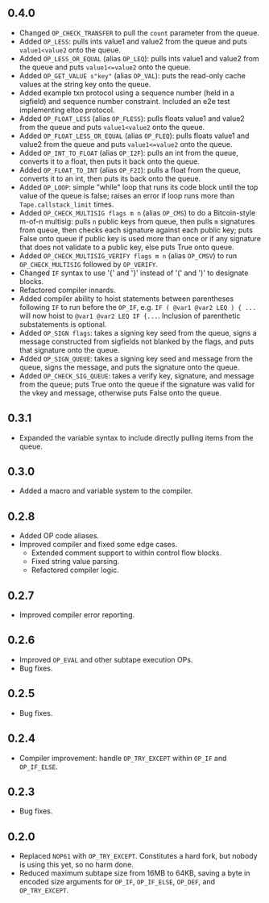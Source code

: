 ## 0.4.0

- Changed `OP_CHECK_TRANSFER` to pull the `count` parameter from the queue.
- Added `OP_LESS`: pulls ints value1 and value2 from the queue and puts
`value1<value2` onto the queue.
- Added `OP_LESS_OR_EQUAL` (alias `OP_LEQ`): pulls ints value1 and value2 from
the queue and puts `value1<=value2` onto the queue.
- Added `OP_GET_VALUE s"key"` (alias `OP_VAL`): puts the read-only cache values
at the string key onto the queue.
- Added example txn protocol using a sequence number (held in a sigfield) and
sequence number constraint. Included an e2e test implementing eltoo protocol.
- Added `OP_FLOAT_LESS` (alias `OP_FLESS`): pulls floats value1 and value2 from
the queue and puts `value1<value2` onto the queue.
- Added `OP_FLOAT_LESS_OR_EQUAL` (alias `OP_FLEQ`): pulls floats value1 and
value2 from the queue and puts `value1<=value2` onto the queue.
- Added `OP_INT_TO_FLOAT` (alias `OP_I2F`): pulls an int from the queue,
converts it to a float, then puts it back onto the queue.
- Added `OP_FLOAT_TO_INT` (alias `OP_F2I`): pulls a float from the queue,
converts it to an int, then puts its back onto the queue.
- Added `OP_LOOP`: simple "while" loop that runs its code block until the top
value of the queue is false; raises an error if loop runs more than
`Tape.callstack_limit` times.
- Added `OP_CHECK_MULTISIG flags m n` (alias `OP_CMS`) to do a Bitcoin-style
m-of-n multisig: pulls `n` public keys from queue, then pulls `m` signatures
from queue, then checks each signature against each public key; puts False onto
queue if public key is used more than once or if any signature that does not
validate to a public key, else puts True onto queue.
- Added `OP_CHECK_MULTISIG_VERIFY flags m n` (alias `OP_CMSV`) to run
`OP_CHECK_MULTISIG` followed by `OP_VERIFY`.
- Changed `IF` syntax to use '{' and '}' instead of '(' and ')' to designate
blocks.
- Refactored compiler innards.
- Added compiler ability to hoist statements between parentheses following `IF`
to run before the `OP_IF`, e.g. `IF ( @var1 @var2 LEQ ) { ...` will now hoist
to `@var1 @var2 LEQ IF {...`. Inclusion of parenthetic substatements is
optional.
- Added `OP_SIGN flags`: takes a signing key seed from the queue, signs a
message constructed from sigfields not blanked by the flags, and puts that
signature onto the queue.
- Added `OP_SIGN_QUEUE`: takes a signing key seed and message from the queue,
signs the message, and puts the signature onto the queue.
- Added `OP_CHECK_SIG_QUEUE`: takes a verify key, signature, and message from
the queue; puts True onto the queue if the signature was valid for the vkey and
message, otherwise puts False onto the queue.

## 0.3.1

- Expanded the variable syntax to include directly pulling items from the queue.

## 0.3.0

- Added a macro and variable system to the compiler.

## 0.2.8

- Added OP code aliases.
- Improved compiler and fixed some edge cases.
  - Extended comment support to within control flow blocks.
  - Fixed string value parsing.
  - Refactored compiler logic.

## 0.2.7

- Improved compiler error reporting.

## 0.2.6

- Improved `OP_EVAL` and other subtape execution OPs.
- Bug fixes.

## 0.2.5

- Bug fixes.

## 0.2.4

- Compiler improvement: handle `OP_TRY_EXCEPT` within `OP_IF` and `OP_IF_ELSE`.

## 0.2.3

- Bug fixes.

## 0.2.0

- Replaced `NOP61` with `OP_TRY_EXCEPT`. Constitutes a hard fork, but nobody is
using this yet, so no harm done.
- Reduced maximum subtape size from 16MB to 64KB, saving a byte in encoded size
arguments for `OP_IF`, `OP_IF_ELSE`, `OP_DEF`, and `OP_TRY_EXCEPT`.
